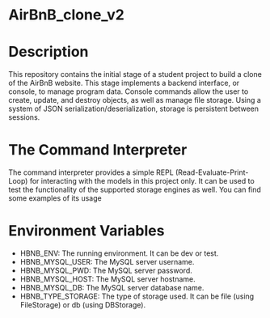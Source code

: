 # AirBnB_clone_v2

# Description
This repository contains the initial stage of a student project to build a clone of the AirBnB website. This stage implements a backend interface, or console, to manage program data. Console commands allow the user to create, update, and destroy objects, as well as manage file storage. Using a system of JSON serialization/deserialization, storage is persistent between sessions.

# The Command Interpreter
The command interpreter provides a simple REPL (Read-Evaluate-Print-Loop) for interacting with the models in this project only. It can be used to test the functionality of the supported storage engines as well. You can find some examples of its usage

# Environment Variables
* HBNB_ENV: The running environment. It can be dev or test.
* HBNB_MYSQL_USER: The MySQL server username.
* HBNB_MYSQL_PWD: The MySQL server password.
* HBNB_MYSQL_HOST: The MySQL server hostname.
* HBNB_MYSQL_DB: The MySQL server database name.
* HBNB_TYPE_STORAGE: The type of storage used. It can be file (using FileStorage) or db (using DBStorage).
